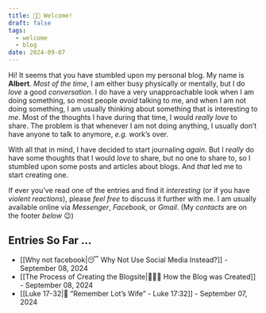 ```yaml
---
title: 👋🏼 Welcome!
draft: false
tags:
  - welcome
  - blog
date: 2024-09-07
---
```

Hi! It seems that you have stumbled upon my personal blog. My name is **Albert**. *Most of the time*, I am either busy physically or mentally, but I do *love* a good *conversation*. I do have a very unapproachable look when I am doing something, so most people *avoid* talking to me, and when I am not doing something, I am usually thinking about something that is interesting to *me*. Most of the thoughts I have during that time, I would *really love* to share. The problem is that whenever I am not doing anything, I usually don’t have anyone to talk to anymore, *e.g.* work’s over.

With all that in mind, I have decided to start journaling *again*. But I *really* do have some thoughts that I would *love* to share, but no one to share to, so I stumbled upon some posts and articles about blogs. And *that* led me to start creating one.

If ever you’ve read one of the entries and find it *interesting* (or if you have *violent reactions*), please *feel free* to discuss it further with me. I am usually available online via *Messenger*, *Facebook*, or *Gmail*. (My *contacts* are on the footer *below* 😉)

## Entries So Far …

- [[Why not facebook|😴 Why Not Use Social Media Instead?]] - September 08, 2024
- [[The Process of Creating the Blogsite|✍🏼📝 How the Blog was Created]] - September 08, 2024
- [[Luke 17-32|📖 “Remember Lot’s Wife” - Luke 17:32]] - September 07, 2024